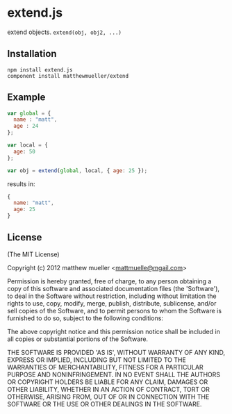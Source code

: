 
# extend.js

  extend objects. `extend(obj, obj2, ...)`

## Installation

    npm install extend.js
    component install matthewmueller/extend

## Example

```js
var global = {
  name : "matt",
  age : 24
};

var local = {
  age: 50
};

var obj = extend(global, local, { age: 25 });
```
results in:

```js
{
  name: "matt",
  age: 25
}
```

## License

(The MIT License)

Copyright (c) 2012 matthew mueller &lt;mattmuelle@mgail.com&gt;

Permission is hereby granted, free of charge, to any person obtaining
a copy of this software and associated documentation files (the
'Software'), to deal in the Software without restriction, including
without limitation the rights to use, copy, modify, merge, publish,
distribute, sublicense, and/or sell copies of the Software, and to
permit persons to whom the Software is furnished to do so, subject to
the following conditions:

The above copyright notice and this permission notice shall be
included in all copies or substantial portions of the Software.

THE SOFTWARE IS PROVIDED 'AS IS', WITHOUT WARRANTY OF ANY KIND,
EXPRESS OR IMPLIED, INCLUDING BUT NOT LIMITED TO THE WARRANTIES OF
MERCHANTABILITY, FITNESS FOR A PARTICULAR PURPOSE AND NONINFRINGEMENT.
IN NO EVENT SHALL THE AUTHORS OR COPYRIGHT HOLDERS BE LIABLE FOR ANY
CLAIM, DAMAGES OR OTHER LIABILITY, WHETHER IN AN ACTION OF CONTRACT,
TORT OR OTHERWISE, ARISING FROM, OUT OF OR IN CONNECTION WITH THE
SOFTWARE OR THE USE OR OTHER DEALINGS IN THE SOFTWARE.

